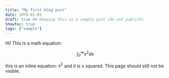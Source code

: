 ```yaml
---
title: "My first blog post"
date: 1970-01-01
draft: true ## Keeping this as a sample post (do not publish)
ShowToc: true
tags: ["sample"]
---
```

Hi! This is a math equation:

$$
\int_{0}^{\infty} x^2 dx
$$

this is an inline equation: $x^2$ and it is x squared. This page should still not be visible.